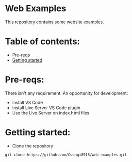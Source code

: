 # Web Examples

This repository contains some website examples.

# Table of contents:

- [Pre-reqs](#pre-reqs)
- [Getting started](#getting-started)

# Pre-reqs:

There isn't any requirement.
An opportunity for development:

- Install VS Code
- Install Live Server VS Code plugin
- Use the Live Server on index.html files

# Getting started:

- Clone the repository

```
git clone https://github.com/Csongi8916/web-examples.git
```
